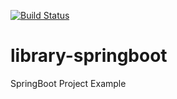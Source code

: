 [![Build Status](https://travis-ci.org/jaderdomonte/library-springboot.svg?branch=master)](https://travis-ci.org/jaderdomonte/library-springboot)

# library-springboot
SpringBoot Project Example
